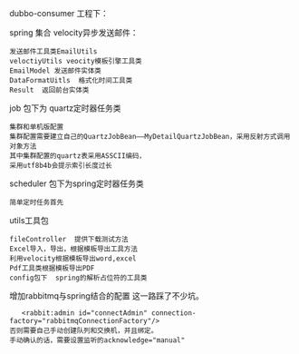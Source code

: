 dubbo-consumer 工程下：

spring 集合 velocity异步发送邮件：

    发送邮件工具类EmailUtils
    veloctiyUtils veocity模板引擎工具类
    EmailModel 发送邮件实体类
    DataFormatUitls  格式化时间工具类
    Result  返回前台实体类

job 包下为 quartz定时器任务类

    集群和单机版配置
    集群配置需要建立自己的QuartzJobBean——MyDetailQuartzJobBean，采用反射方式调用对象方法
    其中集群配置的quartz表采用ASSCII编码，
    采用utf8b4b会提示索引长度过长
    
scheduler 包下为spring定时器任务类

    简单定时任务首先
utils工具包

    fileController  提供下载测试方法
    Excel导入，导出，根据模板导出工具方法
    利用velocity根据模板导出word,excel
    Pdf工具类根据模板导出PDF
    config包下  spring的解析占位符的工具类

增加rabbitmq与spring结合的配置
    这一路踩了不少坑。
   <!--加上下面这句话，才可以自动生成队列和交换机-->
       <rabbit:admin id="connectAdmin" connection-factory="rabbitmqConnectionFactory"/>
    否则需要自己手动创建队列和交换机，并且绑定。
    手动确认的话，需要设置监听的acknowledge="manual"
